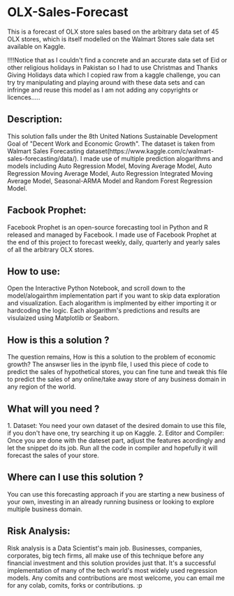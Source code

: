 # OLX-Sales-Forecast
This is a forecast of OLX store sales based on the arbitrary data set of 45 OLX stores, which is itself modelled on the Walmart Stores sale data set available on Kaggle.



!!!!Notice that as I couldn't find a concrete and an accurate data set of Eid or other religious holidays in Pakistan so I had to use Christmas and Thanks Giving Holidays data which I copied raw from a kaggle challenge, you can try try manipulating and playing around with these data sets and can infringe and reuse this model as I am not adding any copyrights or licences.....


<h2>Description: </h2>
This solution falls under the 8th United Nations Sustainable Development Goal of "Decent Work and Economic Growth". The dataset is taken from Walmart Sales Forecasting dataset(https://www.kaggle.com/c/walmart-sales-forecasting/data/). I made use of multiple prediction alogarithms and models including Auto Regression Model, Moving Average Model, Auto Regression Moving Average Model, Auto Regression Integrated Moving Average Model, Seasonal-ARMA Model and Random Forest Regression Model.

<h2>Facbook Prophet: </h2>
Facebook Prophet is an open-source forecasting tool in Python and R released and managed by Facebook. I made use of Facebook Prophet at the end of this project to forecast weekly, daily, quarterly and yearly sales of all the arbitrary OLX stores. 

<h2>How to use: </h2>
Open the Interactive Python Notebook, and scroll down to the model/alogairthm implementation part if you want to skip data exploration and visualization. Each alogarithm is implmented by either importing it or hardcoding the logic. Each alogarithm's predictions and results are visulaized using Matplotlib or Seaborn.

<h2>How is this a solution ? </h2>
The question remains, How is this a solution to the problem of economic growth?
The answser lies in the ipynb file, I used this piece of code to predict the sales of hypothetical stores, you can fine tune and tweak this file to predict the sales of any online/take away store of any business domain in any region of the world.

<h2>What will you need ? </h2>
1. Dataset: You need your own dataset of the desired domain to use this file, if you don't have one, try searching it up on Kaggle.
2. Editor and Compiler: Once you are done with the dateset part, adjust the features acordingly and let the snippet do its job. Run all the code in compiler and hopefully it will forecast the  sales of your store.

<h2>Where can I use this solution ?</h2>
You can use this forecasting approach if you are starting a new business of your own, investing in an already running business or looking to explore multiple business domain.

<h2>Risk Analysis: </h2>
Risk analysis is a Data Scientist's main job. Businesses, companies, corporates, big tech firms, all make use of this technique before any financial investment and this solution provides just that. It's a successful implementation of many of the tech world's most widely used regression models. Any comits and contributions are most welcome, you can email me for any colab, comits, forks or contributions. :p
